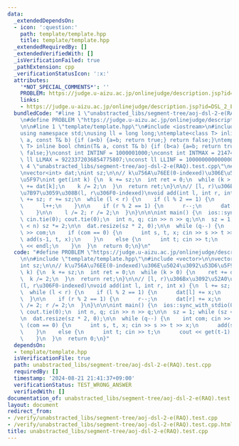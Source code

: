 ```yaml
---
data:
  _extendedDependsOn:
  - icon: ':question:'
    path: template/template.hpp
    title: template/template.hpp
  _extendedRequiredBy: []
  _extendedVerifiedWith: []
  _isVerificationFailed: true
  _pathExtension: cpp
  _verificationStatusIcon: ':x:'
  attributes:
    '*NOT_SPECIAL_COMMENTS*': ''
    PROBLEM: https://judge.u-aizu.ac.jp/onlinejudge/description.jsp?id=DSL_2_E
    links:
    - https://judge.u-aizu.ac.jp/onlinejudge/description.jsp?id=DSL_2_E
  bundledCode: "#line 1 \"unabstracted_libs/segment-tree/aoj-dsl-2-e(RAQ).test.cpp\"\
    \n#define PROBLEM \"https://judge.u-aizu.ac.jp/onlinejudge/description.jsp?id=DSL_2_E\"\
    \n\n#line 1 \"template/template.hpp\"\n#include <iostream>\n#include <cassert>\n\
    using namespace std;\nusing ll = long long;\ntemplate<class T> inline bool chmax(T&\
    \ a, const T& b) {if (a<b) {a=b; return true;} return false;}\ntemplate<class\
    \ T> inline bool chmin(T& a, const T& b) {if (b<a) {a=b; return true;} return\
    \ false;}\nconst int INTINF = 1000001000;\nconst int INTMAX = 2147483647;\nconst\
    \ ll LLMAX = 9223372036854775807;\nconst ll LLINF = 1000000000000000000;\n#line\
    \ 4 \"unabstracted_libs/segment-tree/aoj-dsl-2-e(RAQ).test.cpp\"\n#include <vector>\n\
    \nvector<int> dat;\nint sz;\n\n// k\u756A\u76EE(0-indexed)\u306E\u5024\u3092\u53D6\
    \u5F97\nint get(int k) {\n  k += sz;\n  int ret = 0;\n  while (k > 0) {\n    ret\
    \ += dat[k];\n    k /= 2;\n  }\n  return ret;\n}\n\n// [l, r)\u306Bx\u3092\u52A0\
    \u7B97\u3059\u308B(l, r\u306F0-indexed)\nvoid add(int l, int r, int x) {\n  l\
    \ += sz; r += sz;\n  while (l < r) {\n    if (l % 2 == 1) {\n      dat[l] += x;\n\
    \      l++;\n    }\n\n    if (r % 2 == 1) {\n      r--;\n      dat[r] += x;\n\
    \    }\n\n    l /= 2; r /= 2;\n  }\n}\n\n\nint main() {\n  ios::sync_with_stdio(0);\
    \ cin.tie(0); cout.tie(0);\n  int n, q; cin >> n >> q;\n\n  sz = 1; while (sz\
    \ < n) sz *= 2;\n\n  dat.resize(sz * 2, 0);\n\n  while (q--) {\n    int com; cin\
    \ >> com;\n    if (com == 0) {\n      int s, t, x; cin >> s >> t >> x;\n     \
    \ add(s-1, t, x);\n    }\n    else {\n      int t; cin >> t;\n      cout << get(t-1)\
    \ << endl;\n    }\n  }\n  return 0;\n}\n"
  code: "#define PROBLEM \"https://judge.u-aizu.ac.jp/onlinejudge/description.jsp?id=DSL_2_E\"\
    \n\n#include \"template/template.hpp\"\n#include <vector>\n\nvector<int> dat;\n\
    int sz;\n\n// k\u756A\u76EE(0-indexed)\u306E\u5024\u3092\u53D6\u5F97\nint get(int\
    \ k) {\n  k += sz;\n  int ret = 0;\n  while (k > 0) {\n    ret += dat[k];\n  \
    \  k /= 2;\n  }\n  return ret;\n}\n\n// [l, r)\u306Bx\u3092\u52A0\u7B97\u3059\u308B\
    (l, r\u306F0-indexed)\nvoid add(int l, int r, int x) {\n  l += sz; r += sz;\n\
    \  while (l < r) {\n    if (l % 2 == 1) {\n      dat[l] += x;\n      l++;\n  \
    \  }\n\n    if (r % 2 == 1) {\n      r--;\n      dat[r] += x;\n    }\n\n    l\
    \ /= 2; r /= 2;\n  }\n}\n\n\nint main() {\n  ios::sync_with_stdio(0); cin.tie(0);\
    \ cout.tie(0);\n  int n, q; cin >> n >> q;\n\n  sz = 1; while (sz < n) sz *= 2;\n\
    \n  dat.resize(sz * 2, 0);\n\n  while (q--) {\n    int com; cin >> com;\n    if\
    \ (com == 0) {\n      int s, t, x; cin >> s >> t >> x;\n      add(s-1, t, x);\n\
    \    }\n    else {\n      int t; cin >> t;\n      cout << get(t-1) << endl;\n\
    \    }\n  }\n  return 0;\n}"
  dependsOn:
  - template/template.hpp
  isVerificationFile: true
  path: unabstracted_libs/segment-tree/aoj-dsl-2-e(RAQ).test.cpp
  requiredBy: []
  timestamp: '2024-08-21 21:41:37+09:00'
  verificationStatus: TEST_WRONG_ANSWER
  verifiedWith: []
documentation_of: unabstracted_libs/segment-tree/aoj-dsl-2-e(RAQ).test.cpp
layout: document
redirect_from:
- /verify/unabstracted_libs/segment-tree/aoj-dsl-2-e(RAQ).test.cpp
- /verify/unabstracted_libs/segment-tree/aoj-dsl-2-e(RAQ).test.cpp.html
title: unabstracted_libs/segment-tree/aoj-dsl-2-e(RAQ).test.cpp
---
```

